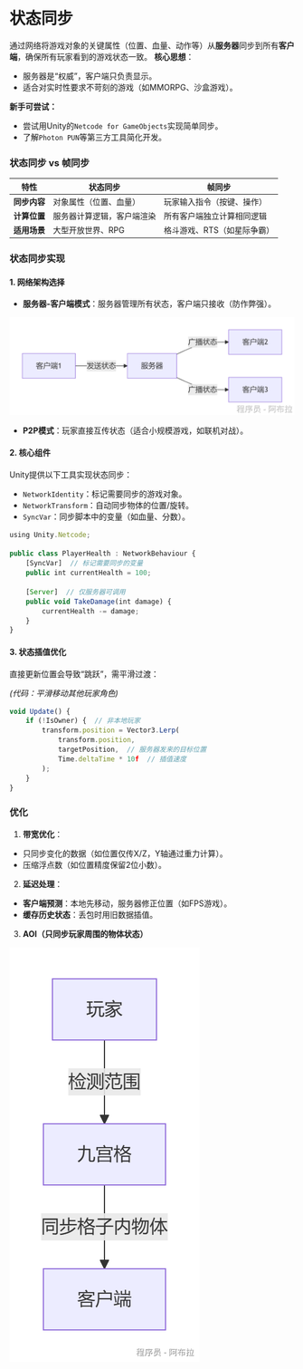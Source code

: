 # 状态同步

通过网络将游戏对象的关键属性（位置、血量、动作等）从**服务器**同步到所有**客户端**，确保所有玩家看到的游戏状态一致。
**核心思想**：

- 服务器是“权威”，客户端只负责显示。
- 适合对实时性要求不苛刻的游戏（如MMORPG、沙盒游戏）。

**新手可尝试：**

- 尝试用Unity的`Netcode for GameObjects`实现简单同步。
- 了解`Photon PUN`等第三方工具简化开发。

### **状态同步 vs 帧同步**

| **特性**     | **状态同步**               | **帧同步**                  |
| ------------ | -------------------------- | --------------------------- |
| **同步内容** | 对象属性（位置、血量）     | 玩家输入指令（按键、操作）  |
| **计算位置** | 服务器计算逻辑，客户端渲染 | 所有客户端独立计算相同逻辑  |
| **适用场景** | 大型开放世界、RPG          | 格斗游戏、RTS（如星际争霸） |

### **状态同步实现**

#### **1. 网络架构选择**

- **服务器-客户端模式**：服务器管理所有状态，客户端只接收（防作弊强）。

![img](assets/1754470255438-805c79b1-d4a6-4c80-b352-e8d696458322.png)

- **P2P模式**：玩家直接互传状态（适合小规模游戏，如联机对战）。

#### **2. 核心组件**

Unity提供以下工具实现状态同步：

- `NetworkIdentity`：标记需要同步的游戏对象。
- `NetworkTransform`：自动同步物体的位置/旋转。
- `SyncVar`：同步脚本中的变量（如血量、分数）。

```js
using Unity.Netcode;

public class PlayerHealth : NetworkBehaviour {
    [SyncVar]  // 标记需要同步的变量
    public int currentHealth = 100;

    [Server]  // 仅服务器可调用
    public void TakeDamage(int damage) {
        currentHealth -= damage;
    }
}
```

#### **3. 状态插值优化**

直接更新位置会导致“跳跃”，需平滑过渡：

*(代码：平滑移动其他玩家角色)*

```js
void Update() {
    if (!IsOwner) {  // 非本地玩家
        transform.position = Vector3.Lerp(
            transform.position, 
            targetPosition,  // 服务器发来的目标位置
            Time.deltaTime * 10f  // 插值速度
        );
    }
}
```

### **优化**

1. **带宽优化**： 

- 只同步变化的数据（如位置仅传X/Z，Y轴通过重力计算）。
- 压缩浮点数（如位置精度保留2位小数）。

2. **延迟处理**： 

- **客户端预测**：本地先移动，服务器修正位置（如FPS游戏）。
- **缓存历史状态**：丢包时用旧数据插值。

3. **AOI（**只同步玩家周围的物体状态**）**

![img](assets/1754470529674-cbee33dd-fd7f-44a1-a9ff-d0dbf764d4e8.png)
